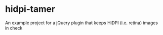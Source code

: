 hidpi-tamer
===========

An example project for a jQuery plugin that keeps HiDPI (i.e. retina) images in check
